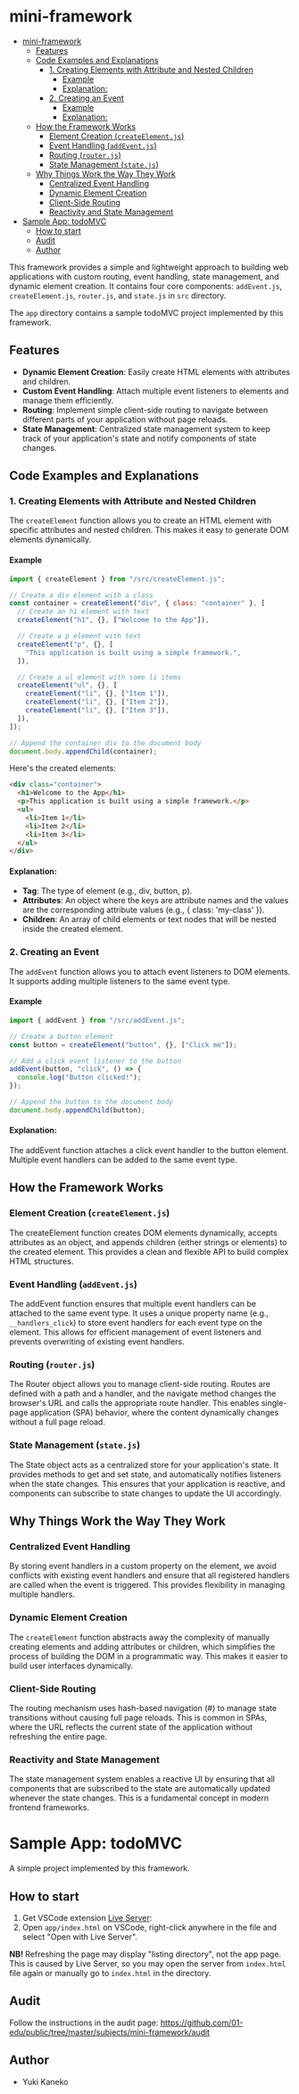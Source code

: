 # mini-framework

- [mini-framework](#mini-framework)
  - [Features](#features)
  - [Code Examples and Explanations](#code-examples-and-explanations)
    - [1. Creating Elements with Attribute and Nested Children](#1-creating-elements-with-attribute-and-nested-children)
      - [Example](#example)
      - [Explanation:](#explanation)
    - [2. Creating an Event](#2-creating-an-event)
      - [Example](#example-1)
      - [Explanation:](#explanation-1)
  - [How the Framework Works](#how-the-framework-works)
    - [Element Creation (`createElement.js`)](#element-creation-createelementjs)
    - [Event Handling (`addEvent.js`)](#event-handling-addeventjs)
    - [Routing (`router.js`)](#routing-routerjs)
    - [State Management (`state.js`)](#state-management-statejs)
  - [Why Things Work the Way They Work](#why-things-work-the-way-they-work)
    - [Centralized Event Handling](#centralized-event-handling)
    - [Dynamic Element Creation](#dynamic-element-creation)
    - [Client-Side Routing](#client-side-routing)
    - [Reactivity and State Management](#reactivity-and-state-management)
- [Sample App: todoMVC](#sample-app-todomvc)
  - [How to start](#how-to-start)
  - [Audit](#audit)
  - [Author](#author)

This framework provides a simple and lightweight approach to building web applications with custom routing, event handling, state management, and dynamic element creation. It contains four core components: `addEvent.js`, `createElement.js`, `router.js`, and `state.js` in `src` directory.

The `app` directory contains a sample todoMVC project implemented by this framework.

## Features

- **Dynamic Element Creation**: Easily create HTML elements with attributes and children.
- **Custom Event Handling**: Attach multiple event listeners to elements and manage them efficiently.
- **Routing**: Implement simple client-side routing to navigate between different parts of your application without page reloads.
- **State Management**: Centralized state management system to keep track of your application's state and notify components of state changes.

## Code Examples and Explanations

### 1. Creating Elements with Attribute and Nested Children

The `createElement` function allows you to create an HTML element with specific attributes and nested children. This makes it easy to generate DOM elements dynamically.

#### Example

```javascript
import { createElement } from "/src/createElement.js";

// Create a div element with a class
const container = createElement("div", { class: "container" }, [
  // Create an h1 element with text
  createElement("h1", {}, ["Welcome to the App"]),

  // Create a p element with text
  createElement("p", {}, [
    "This application is built using a simple framework.",
  ]),

  // Create a ul element with some li items
  createElement("ul", {}, [
    createElement("li", {}, ["Item 1"]),
    createElement("li", {}, ["Item 2"]),
    createElement("li", {}, ["Item 3"]),
  ]),
]);

// Append the container div to the document body
document.body.appendChild(container);
```

Here's the created elements:

```html
<div class="container">
  <h1>Welcome to the App</h1>
  <p>This application is built using a simple framework.</p>
  <ul>
    <li>Item 1</li>
    <li>Item 2</li>
    <li>Item 3</li>
  </ul>
</div>
```

#### Explanation:

- **Tag**: The type of element (e.g., div, button, p).
- **Attributes**: An object where the keys are attribute names and the values are the corresponding attribute values (e.g., { class: 'my-class' }).
- **Children**: An array of child elements or text nodes that will be nested inside the created element.

### 2. Creating an Event

The `addEvent` function allows you to attach event listeners to DOM elements. It supports adding multiple listeners to the same event type.

#### Example

```javascript
import { addEvent } from "/src/addEvent.js";

// Create a button element
const button = createElement("button", {}, ["Click me"]);

// Add a click event listener to the button
addEvent(button, "click", () => {
  console.log("Button clicked!");
});

// Append the button to the document body
document.body.appendChild(button);
```

#### Explanation:

The addEvent function attaches a click event handler to the button element. Multiple event handlers can be added to the same event type.

## How the Framework Works

### Element Creation (`createElement.js`)

The createElement function creates DOM elements dynamically, accepts attributes as an object, and appends children (either strings or elements) to the created element. This provides a clean and flexible API to build complex HTML structures.

### Event Handling (`addEvent.js`)

The addEvent function ensures that multiple event handlers can be attached to the same event type. It uses a unique property name (e.g., `__handlers_click`) to store event handlers for each event type on the element. This allows for efficient management of event listeners and prevents overwriting of existing event handlers.

### Routing (`router.js`)

The Router object allows you to manage client-side routing. Routes are defined with a path and a handler, and the navigate method changes the browser's URL and calls the appropriate route handler. This enables single-page application (SPA) behavior, where the content dynamically changes without a full page reload.

### State Management (`state.js`)

The State object acts as a centralized store for your application's state. It provides methods to get and set state, and automatically notifies listeners when the state changes. This ensures that your application is reactive, and components can subscribe to state changes to update the UI accordingly.

## Why Things Work the Way They Work

### Centralized Event Handling

By storing event handlers in a custom property on the element, we avoid conflicts with existing event handlers and ensure that all registered handlers are called when the event is triggered. This provides flexibility in managing multiple handlers.

### Dynamic Element Creation

The `createElement` function abstracts away the complexity of manually creating elements and adding attributes or children, which simplifies the process of building the DOM in a programmatic way. This makes it easier to build user interfaces dynamically.

### Client-Side Routing

The routing mechanism uses hash-based navigation (#) to manage state transitions without causing full page reloads. This is common in SPAs, where the URL reflects the current state of the application without refreshing the entire page.

### Reactivity and State Management

The state management system enables a reactive UI by ensuring that all components that are subscribed to the state are automatically updated whenever the state changes. This is a fundamental concept in modern frontend frameworks.

# Sample App: todoMVC

A simple project implemented by this framework.

## How to start

1. Get VSCode extension [Live Server](https://marketplace.visualstudio.com/items?itemName=ritwickdey.LiveServer):
2. Open `app/index.html` on VSCode, right-click anywhere in the file and select "Open with Live Server".

**NB!** Refreshing the page may display "listing directory", not the app page. This is caused by Live Server, so you may open the server from `index.html` file again or manually go to `index.html` in the directory.

## Audit

Follow the instructions in the audit page: https://github.com/01-edu/public/tree/master/subjects/mini-framework/audit

## Author

- Yuki Kaneko
